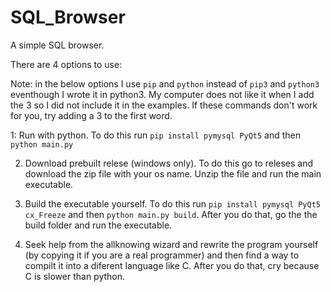 # SQL_Browser

A simple SQL browser.

There are 4 options to use:

Note: in the below options I use `pip` and `python` instead of `pip3` and `python3` eventhough I wrote it in python3. My computer does not like 
it when I add the 3 so I did not include it in the examples. If these commands don't work for you, try adding a 3 to the first word.

1: Run with python. To do this run `pip install pymysql PyQt5` and then `python main.py`

2. Download prebuilt relese (windows only). To do this go to releses and download the zip file with your os name. Unzip the file and run the main executable.

3. Build the executable yourself. To do this run `pip install pymysql PyQt5 cx_Freeze` and then `python main.py build`. After you do that, go the the 
build folder and run the executable.

4. Seek help from the allknowing wizard and rewrite the program yourself (by copying it if you are a real programmer) and then find a way to compilt it into a
diferent language like C. After you do that, cry because C is slower than python.
